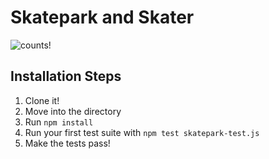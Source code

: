 # Skatepark and Skater
![counts!](https://media.giphy.com/media/Y655D2pOIBCQU/giphy.gif)

## Installation Steps

1. Clone it!
2. Move into the directory
3. Run `npm install`
3. Run your first test suite with `npm test skatepark-test.js` 
4. Make the tests pass!

